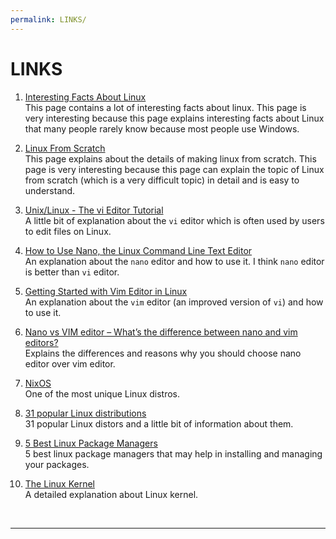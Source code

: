 ```yaml
---
permalink: LINKS/
---
```


# LINKS

1. [Interesting Facts About Linux](https://www.omgubuntu.co.uk/2018/08/interesting-facts-about-linux)<br>
This page contains a lot of interesting facts about linux.
This page is very interesting because this page explains interesting facts about Linux that many people rarely know because most people use Windows.

2. [Linux From Scratch](https://www.linuxfromscratch.org)<br>
This page explains about the details of making linux from scratch.
This page is very interesting because this page can explain the topic of Linux from scratch (which is a very difficult topic) in detail and is easy to understand.

3. [Unix/Linux - The vi Editor Tutorial](https://www.tutorialspoint.com/unix/unix-vi-editor.htmg)<br>
A little bit of explanation about the `vi` editor which is often used by users to edit files on Linux.

4. [How to Use Nano, the Linux Command Line Text Editor](https://linuxize.com/post/how-to-use-nano-text-editor/)<br>
An explanation about the `nano` editor and how to use it. I think `nano` editor is better than `vi` editor.

5. [Getting Started with Vim Editor in Linux](https://www.geeksforgeeks.org/getting-started-with-vim-editor-in-linux/)<br>
An explanation about the `vim` editor (an improved version of `vi`) and how to use it.

6. [Nano vs VIM editor – What’s the difference between nano and vim editors?](https://www.geeksforgeeks.org/nano-vs-vim-editor-whats-the-difference-between-nano-and-vim-editors/)<br>
Explains the differences and reasons why you should choose nano editor over vim editor.

7. [NixOS](https://nixos.org)<br>
One of the most unique Linux distros.

8. [31 popular Linux distributions](https://www.stackscale.com/blog/popular-linux-distributions/)<br>
31 popular Linux distors and a little bit of information about them.

9. [5 Best Linux Package Managers](https://blog.packagecloud.io/5-best-linux-package-managers/)<br>
5 best linux package managers that may help in installing and managing your packages.

10. [The Linux Kernel](https://docs.kernel.org)<br>
A detailed explanation about Linux kernel.
<br>
<hr>